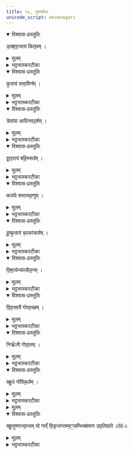 ```yaml
---
title: १६, पुरुषमेधः
unicode_script: devanagari
---
```



<details open><summary>विश्वास-प्रस्तुतिः</summary>

अ॒ख्ष॒रा॒जाय॑ कित॒वम् ।
</details>

<details><summary>मूलम्</summary>

अ॒ख्ष॒रा॒जाय॑ कित॒वम् ।
</details>

<details><summary>भट्टभास्करटीका</summary>

1अक्षराजाय कितवं किं तवेति वर्तमानं धूर्तम् ।
</details>

<details open><summary>विश्वास-प्रस्तुतिः</summary>

कृ॒ताय॑ सभा॒विन᳚म् ।
</details>

<details><summary>मूलम्</summary>

कृ॒ताय॑ सभा॒विन᳚म् ।
</details>

<details><summary>भट्टभास्करटीका</summary>

कृताय युगाय सभाविनं सभावन्तं द्यूताय सभायामधिष्ठातारम् । 'बहुलं छन्दसि' इति विनिः ।
</details>

<details open><summary>विश्वास-प्रस्तुतिः</summary>

त्रेता॑या आदिनवद॒र्शम् ।
</details>

<details><summary>मूलम्</summary>

त्रेता॑या आदिनवद॒र्शम् ।
</details>

<details><summary>भट्टभास्करटीका</summary>

त्रेतायै युगाय आदिनवदर्शं मर्यादायां देवनस्य द्रष्टारं परीक्षकम् । आकारो मर्यादायां, दीव्यतेः ल्युटि विनिमयः, लधूपधगुणाभावश्च ।
</details>

<details open><summary>विश्वास-प्रस्तुतिः</summary>

द्वा॒प॒राय॑ बहि॒स्सद᳚म् ।
</details>

<details><summary>मूलम्</summary>

द्वा॒प॒राय॑ बहि॒स्सद᳚म् ।
</details>

<details><summary>भट्टभास्करटीका</summary>

द्वापराय युगाय बहिस्सदं बहिस्सदनशीलं स्वयमदीव्यन्तं द्यूतज्ञम् ।
</details>

<details open><summary>विश्वास-प्रस्तुतिः</summary>

कल॑ये सभास्था॒णुम् ।
</details>

<details><summary>मूलम्</summary>

कल॑ये सभास्था॒णुम् ।
</details>

<details><summary>भट्टभास्करटीका</summary>

कलये युगाय सभास्थाणुं अदेवनकालेऽपि सभां यो न मुञ्चति सभायां स्थाणुकल्पः दीव्य[ति]दर्शनकुतूहली स्वयमज्ञः ।
</details>

<details open><summary>विश्वास-प्रस्तुतिः</summary>

दु॒ष्कृ॒ताय॑ च॒रका॑चार्यम् ।
</details>

<details><summary>मूलम्</summary>

दु॒ष्कृ॒ताय॑ च॒रका॑चार्यम् ।
</details>

<details><summary>भट्टभास्करटीका</summary>

दुष्कृताय दुःखेन करणाय चरकाचार्यं वंशनर्तनस्य शिक्षयितारम् । अध्वने ब्रह्मचारिणम् ।
</details>

<details open><summary>विश्वास-प्रस्तुतिः</summary>

पि॒शा॒चेभ्य॑स्सैल॒गम् ।
</details>

<details><summary>मूलम्</summary>

पि॒शा॒चेभ्य॑स्सैल॒गम् ।
</details>

<details><summary>भट्टभास्करटीका</summary>

पिशाचेभ्यः सैलगं यः पथिकानां वस्त्राण्यपहृत्य शैलं गच्छति, व्यञ्जनविकारश्छान्दसः ।
</details>

<details open><summary>विश्वास-प्रस्तुतिः</summary>

पि॒पा॒सायै॑ गोव्य॒च्छम् ।
</details>

<details><summary>मूलम्</summary>

पि॒पा॒सायै॑ गोव्य॒च्छम् ।
</details>

<details><summary>भट्टभास्करटीका</summary>

पिपासायै गोव्यच्छं गवांविवासयितारं अपहर्तारम् । त्रासयितारमेके । इच्छेर्वर्णविकारः । धात्वन्तरं वा ।
</details>

<details open><summary>विश्वास-प्रस्तुतिः</summary>

निर्ऋ॑त्यै गोघा॒तम् ।
</details>

<details><summary>मूलम्</summary>

निर्ऋ॑त्यै गोघा॒तम् ।
</details>

<details><summary>भट्टभास्करटीका</summary>

निर्ऋत्यै पापदेवतायै गोघातं कण्टकयष्ट्यादिभिः गवां मारयितारम् ।
</details>

<details open><summary>विश्वास-प्रस्तुतिः</summary>

ख्षु॒धे गो॑विक॒र्तम् ।
</details>

<details><summary>मूलम्</summary>

ख्षु॒धे गो॑विक॒र्तम् ।
</details>

<details><summary>भट्टभास्करटीका</summary>

गोविकर्तं गवां विशसितारम् । कृती छेदने ।
</details>


<details><summary>मूलम्</summary>

ख्षु॒त्तृ॒ष्णाभ्या॒न्तम् ।
यो गाव्ँ वि॒कृन्त॑न्तम्मा॒ꣳ॒सम्भिख्ष॑माण उप॒तिष्ठ॑ते ॥16॥
</details>

<details open><summary>विश्वास-प्रस्तुतिः</summary>

ख्षु॒त्तृ॒ष्णाभ्या॒न्तम् यो गाव्ँ वि॒कृन्त॑न्तम्मा॒ꣳ॒सम्भिख्ष॑माण उप॒तिष्ठ॑ते ॥16॥  
</details>

<details><summary>मूलम्</summary>

ख्षु॒त्तृ॒ष्णाभ्या॒न्तम् यो गाव्ँ वि॒कृन्त॑न्तम्मा॒ꣳ॒सम्भिख्ष॑माण उप॒तिष्ठ॑ते ॥16॥  
</details>

<details><summary>भट्टभास्करटीका</summary>

क्षुतृष्णाभ्यां बुभुक्षापिपासाभ्यां तम् । कं? यो गां विकृन्तन्तं मांसं गवां विशसितारं क्षुत्पीडितं मांसं भिक्षमाणः भिक्षणेन हेतुना । हेतौ शानच् । उपतिष्ठते उपसङ्गच्छति । सङ्गतिकरण आत्मनेपदम् ॥  


इति तृतीये चतुर्थे षोडशोऽनुवाकः ॥  

</details>

